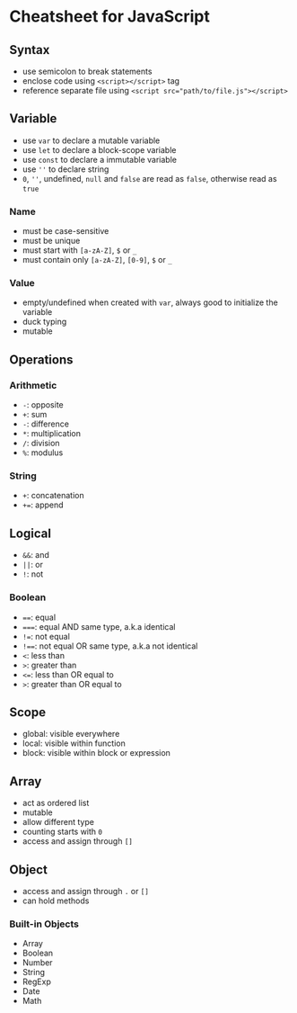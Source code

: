 Cheatsheet for JavaScript
=========================

## Syntax
* use semicolon to break statements
* enclose code using `<script></script>` tag
* reference separate file using `<script src="path/to/file.js"></script>`



## Variable
* use `var` to declare a mutable variable
* use `let` to declare a block-scope variable
* use `const` to declare a immutable variable
* use `''` to declare string
* `0`, `''`, undefined, `null` and `false` are read as `false`, otherwise read as `true`

### Name
* must be case-sensitive
* must be unique
* must start with `[a-zA-Z]`, `$` or `_`
* must contain only `[a-zA-Z]`, `[0-9]`, `$` or `_`


### Value
* empty/undefined when created with `var`, always good to initialize the variable
* duck typing
* mutable



## Operations
### Arithmetic
* `-`: opposite
* `+`: sum
* `-`: difference
* `*`: multiplication
* `/`: division
* `%`: modulus


### String
* `+`: concatenation
* `+=`: append


## Logical
* `&&`: and
* `||`: or
* `!`: not


### Boolean
* `==`: equal
* `===`: equal AND same type, a.k.a identical
* `!=`: not equal
* `!==`: not equal OR same type, a.k.a not identical
* `<`: less than
* `>`: greater than
* `<=`: less than OR equal to
* `>`: greater than OR equal to



## Scope
* global: visible everywhere
* local: visible within function
* block: visible within block or expression



## Array
* act as ordered list
* mutable
* allow different type
* counting starts with `0`
* access and assign through `[]`



## Object
* access and assign through `.` or `[]`
* can hold methods

### Built-in Objects
* Array
* Boolean
* Number
* String
* RegExp
* Date
* Math
